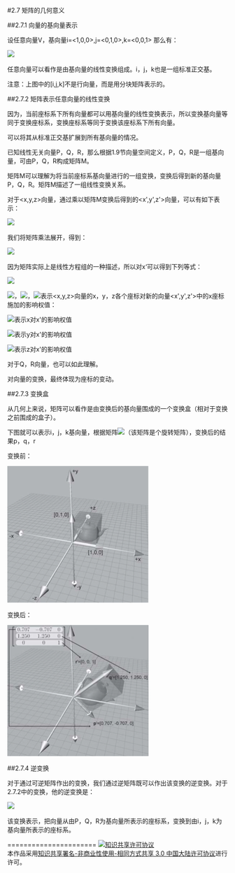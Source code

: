 #2.7 矩阵的几何意义

##2.7.1 向量的基向量表示

设任意向量V，基向量i=\<1,0,0\>,j=\<0,1,0\>,k=\<0,0,1\>
那么有：

<img src="http://latex.codecogs.com/gif.latex?\begin{array}{l}
V = \left[ {\begin{array}{*{20}{c}}
x\\
y\\
z
\end{array}} \right] = \left[ {\begin{array}{*{20}{c}}
1&0&0\\
0&1&0\\
0&0&1
\end{array}} \right]\left[ {\begin{array}{*{20}{c}}
x\\
y\\
z
\end{array}} \right]\\
 = \left[ {\begin{array}{*{20}{c}}
{{i_x}}&{{j_x}}&{{k_x}}\\
{{i_y}}&{{j_y}}&{{k_y}}\\
{{i_z}}&{{j_y}}&{{k_y}}
\end{array}} \right]\left[ {\begin{array}{*{20}{c}}
x\\
y\\
z
\end{array}} \right] = \left[ {\begin{array}{*{20}{c}}
i&j&k
\end{array}} \right]\left[ {\begin{array}{*{20}{c}}
x\\
y\\
z
\end{array}} \right]
\end{array}">

任意向量可以看作是由基向量的线性变换组成。i，j，k也是一组标准正交基。

注意：上图中的[i,j,k]不是行向量，而是用分块矩阵表示的。

##2.7.2 矩阵表示任意向量的线性变换

因为，当前座标系下所有向量都可以用基向量的线性变换表示，所以变换基向量等同于变换座标系，变换座标系等同于变换该座标系下所有向量。

可以将其从标准正交基扩展到所有基向量的情况。

已知线性无关向量P，Q，R，那么根据1.9节向量空间定义，P，Q，R是一组基向量，可由P，Q，R构成矩阵M。

矩阵M可以理解为将当前座标系基向量进行的一组变换，变换后得到新的基向量P，Q，R。矩阵M描述了一组线性变换关系。

对于<x,y,z>向量，通过乘以矩阵M变换后得到的<x',y',z'>向量，可以有如下表示：

<img src="http://latex.codecogs.com/gif.latex?\begin{array}{l}
\left[ {\begin{array}{*{20}{c}}
{x'}\\
{y'}\\
{z'}
\end{array}} \right] = \left[ {\begin{array}{*{20}{c}}
{{p_x}}&{{q_x}}&{{r_x}}\\
{{p_y}}&{{q_y}}&{{r_y}}\\
{{p_z}}&{{q_z}}&{{r_z}}
\end{array}} \right]\left[ {\begin{array}{*{20}{c}}
{{i_x}}&{{j_x}}&{{k_x}}\\
{{i_y}}&{{j_y}}&{{k_y}}\\
{{i_z}}&{{j_y}}&{{k_y}}
\end{array}} \right]\left[ {\begin{array}{*{20}{c}}
x\\
y\\
z
\end{array}} \right]\\
 = \left[ {\begin{array}{*{20}{c}}
{{p_x}}&{{q_x}}&{{r_x}}\\
{{p_y}}&{{q_y}}&{{r_y}}\\
{{p_z}}&{{q_z}}&{{r_z}}
\end{array}} \right]\left[ {\begin{array}{*{20}{c}}
x\\
y\\
z
\end{array}} \right]
\end{array}">

我们将矩阵乘法展开，得到：

<img src="http://latex.codecogs.com/gif.latex?\left[ {\begin{array}{*{20}{c}}
{x'}\\
{y'}\\
{z'}
\end{array}} \right] = \left[ {\begin{array}{*{20}{c}}
{{p_x}}&{{q_x}}&{{r_x}}\\
{{p_y}}&{{q_y}}&{{r_y}}\\
{{p_z}}&{{q_z}}&{{r_z}}
\end{array}} \right]\left[ {\begin{array}{*{20}{c}}
x\\
y\\
z
\end{array}} \right] = \left[ {\begin{array}{*{20}{c}}
{{p_x}x + {q_x}y + {r_x}z}\\
{{p_y}x + {q_y}y + {r_y}z}\\
{{p_z}x + {q_z}y + {r_z}z}
\end{array}} \right]">

因为矩阵实际上是线性方程组的一种描述，所以对x‘可以得到下列等式：

<img src="http://latex.codecogs.com/gif.latex?x' = {p_x}x + {q_x}y + {r_x}z">

<img src="http://latex.codecogs.com/gif.latex?p_x">，<img src="http://latex.codecogs.com/gif.latex?q_x">，<img src="http://latex.codecogs.com/gif.latex?r_x">表示<x,y,z>向量的x，y，z各个座标对新的向量<x',y',z'>中的x座标施加的影响权值：

<img src="http://latex.codecogs.com/gif.latex?p_x">表示x对x'的影响权值

<img src="http://latex.codecogs.com/gif.latex?q_x">表示y对x'的影响权值

<img src="http://latex.codecogs.com/gif.latex?r_x">表示z对x'的影响权值

对于Q，R向量，也可以如此理解。

对向量的变换，最终体现为座标的变动。

##2.7.3 变换盒

从几何上来说，矩阵可以看作是由变换后的基向量围成的一个变换盒（相对于变换之前围成的盒子）。

下图就可以表示i，j，k基向量，根据矩阵<img src="http://latex.codecogs.com/gif.latex?\left[ {\begin{array}{*{20}{c}}
  {0.707}&{ - 0.707}&0 \\ 
  {1.250}&{1.250}&0 \\ 
  0&0&1 
\end{array}} \right]">（该矩阵是个旋转矩阵），变换后的结果p，q，r

变换前：

![替代文本](pic/2-7-1.png "2-7-1.png")

变换后：

![替代文本](pic/2-7-2.png "2-7-2.png")

##2.7.4 逆变换

对于通过可逆矩阵作出的变换，我们通过逆矩阵既可以作出该变换的逆变换。对于2.7.2中的变换，他的逆变换是：

<img src="http://latex.codecogs.com/gif.latex?\left[ {\begin{array}{*{20}{c}}
x\\
y\\
z
\end{array}} \right] = {\left[ {\begin{array}{*{20}{c}}
{{p_x}}&{{q_x}}&{{r_x}}\\
{{p_y}}&{{q_y}}&{{r_y}}\\
{{p_z}}&{{q_z}}&{{r_z}}
\end{array}} \right]^{ - 1}}\left[ {\begin{array}{*{20}{c}}
{x'}\\
{y'}\\
{z'}
\end{array}} \right]">

该变换表示，把向量从由P，Q，R为基向量所表示的座标系，变换到由i，j，k为基向量所表示的座标系。

======================
<a rel="license" href="http://creativecommons.org/licenses/by-nc-sa/3.0/cn/"><img alt="知识共享许可协议" style="border-width:0" src="https://i.creativecommons.org/l/by-nc-sa/3.0/cn/88x31.png" /></a><br />本作品采用<a rel="license" href="http://creativecommons.org/licenses/by-nc-sa/3.0/cn/">知识共享署名-非商业性使用-相同方式共享 3.0 中国大陆许可协议</a>进行许可。
